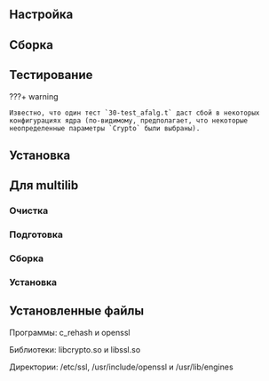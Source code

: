 <pkg :name="'openssl'" instsize showsbu2></pkg>

## Настройка

<package-script :package="'openssl'" :type="'configure'"></package-script>

## Сборка

<package-script :package="'openssl'" :type="'build'"></package-script>

## Тестирование

<package-script :package="'openssl'" :type="'test'"></package-script>

???+ warning

    Известно, что один тест `30-test_afalg.t` даст сбой в некоторых конфигурациях ядра (по-видимому, предполагает, что некоторые неопределенные параметры `Crypto` были выбраны).

## Установка

<package-script :package="'openssl'" :type="'install'"></package-script>

## Для multilib

### Очистка

<package-script :package="'openssl'" :type="'multi_prepare'"></package-script>

### Подготовка

<package-script :package="'openssl'" :type="'multi_configure'"></package-script>

### Сборка

<package-script :package="'openssl'" :type="'multi_build'"></package-script>

### Установка

<package-script :package="'openssl'" :type="'multi_install'"></package-script>

## Установленные файлы

Программы: c_rehash и openssl

Библиотеки: libcrypto.so и libssl.so

Директории: /etc/ssl, /usr/include/openssl и /usr/lib/engines

<script>
	new Vue({ el: '#main' })
</script>
